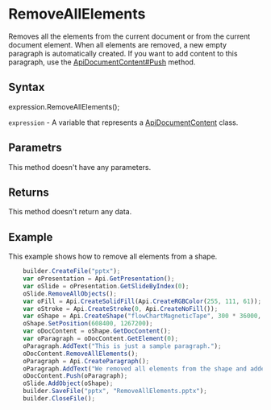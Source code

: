 # RemoveAllElements

Removes all the elements from the current document or from the current document element.
When all elements are removed, a new empty paragraph is automatically created. If you want to add content to this paragraph, use the [ApiDocumentContent#Push](../../ApiDocumentContent/Methods/Push.md) method.

## Syntax

expression.RemoveAllElements();

`expression` - A variable that represents a [ApiDocumentContent](../ApiDocumentContent.md) class.

## Parametrs

This method doesn't have any parameters.

## Returns

This method doesn't return any data.

## Example

This example shows how to remove all elements from a shape.

```javascript
	builder.CreateFile("pptx");
	var oPresentation = Api.GetPresentation();
	var oSlide = oPresentation.GetSlideByIndex(0);
	oSlide.RemoveAllObjects();
	var oFill = Api.CreateSolidFill(Api.CreateRGBColor(255, 111, 61));
	var oStroke = Api.CreateStroke(0, Api.CreateNoFill());
	var oShape = Api.CreateShape("flowChartMagneticTape", 300 * 36000, 130 * 36000, oFill, oStroke);
	oShape.SetPosition(608400, 1267200);
	var oDocContent = oShape.GetDocContent();
	var oParagraph = oDocContent.GetElement(0);
	oParagraph.AddText("This is just a sample paragraph.");
	oDocContent.RemoveAllElements();
	oParagraph = Api.CreateParagraph();
	oParagraph.AddText("We removed all elements from the shape and added a new paragraph inside it.");
	oDocContent.Push(oParagraph);
	oSlide.AddObject(oShape);
	builder.SaveFile("pptx", "RemoveAllElements.pptx");
	builder.CloseFile();
```